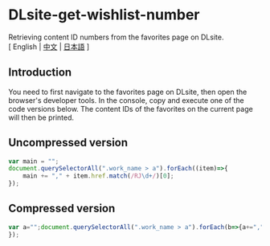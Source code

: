 # DLsite-get-wishlist-number
Retrieving content ID numbers from the favorites page on DLsite.  
[ English | [中文](https://github.com/reuAC/DLsite-get-wishlist-number/blob/re_uAC/README_CN.md) | [日本語](https://github.com/reuAC/DLsite-get-wishlist-number/blob/re_uAC/README_JP.md) ]

## Introduction
You need to first navigate to the favorites page on DLsite, then open the browser's developer tools. In the console, copy and execute one of the code versions below. The content IDs of the favorites on the current page will then be printed.

## Uncompressed version
```javascript
var main = "";
document.querySelectorAll(".work_name > a").forEach((item)=>{
	main += "," + item.href.match(/RJ\d+/)[0];
});
```

## Compressed version
```javascript
var a="";document.querySelectorAll(".work_name > a").forEach(b=>{a+=","+b.href.match(/RJ\d+/)[0]});console.log(a)
});
```
